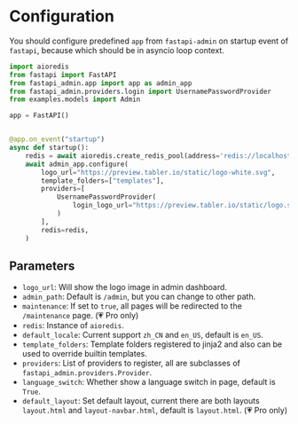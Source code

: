 # Configuration

You should configure predefined `app` from `fastapi-admin` on startup event of `fastapi`, because which should be in
asyncio loop context.

```python
import aioredis
from fastapi import FastAPI
from fastapi_admin.app import app as admin_app
from fastapi_admin.providers.login import UsernamePasswordProvider
from examples.models import Admin

app = FastAPI()


@app.on_event("startup")
async def startup():
    redis = await aioredis.create_redis_pool(address='redis://localhost')
    await admin_app.configure(
        logo_url="https://preview.tabler.io/static/logo-white.svg",
        template_folders=["templates"],
        providers=[
            UsernamePasswordProvider(
                login_logo_url="https://preview.tabler.io/static/logo.svg", admin_model=Admin
            )
        ],
        redis=redis,
    )
```

## Parameters

- `logo_url`: Will show the logo image in admin dashboard.
- `admin_path`: Default is `/admin`, but you can change to other path.
- `maintenance`: If set to `true`, all pages will be redirected to the `/maintenance` page. (💗 Pro only)
- `redis`: Instance of `aioredis`.
- `default_locale`: Current support `zh_CN` and `en_US`, default is `en_US`.
- `template_folders`: Template folders registered to jinja2 and also can be used to override builtin templates.
- `providers`: List of providers to register, all are subclasses of `fastapi_admin.providers.Provider`.
- `language_switch`: Whether show a language switch in page, default is `True`.
- `default_layout`: Set default layout, current there are both layouts `layout.html` and `layout-navbar.html`, default is `layout.html`. (💗 Pro only)
